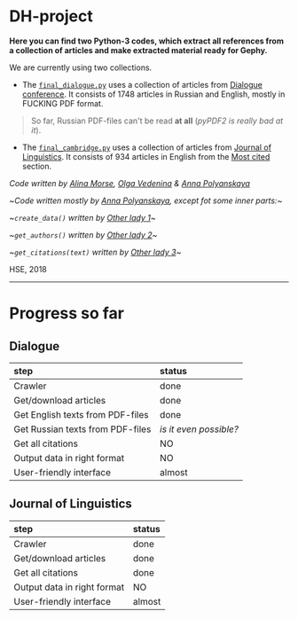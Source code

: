# DH-project
**Here you can find two Python-3 codes, which extract all references from a collection of articles and make extracted material ready for Gephy.**

We are currently using two collections.

* The [`final_dialogue.py`](/codes/final_dialogue.py)
uses a collection of articles from [Dialogue conference](http://www.dialog-21.ru/).
It consists of 1748 articles in Russian and English, mostly in FUCKING PDF format.

> So far, Russian PDF-files can't be read **at all** (*pyPDF2 is really bad at it*).

* The [`final_cambridge.py`](/codes/final_cambridge.py)
uses a collection of articles from [Journal of Linguistics](https://www.cambridge.org/core/journals/journal-of-linguistics).
It consists of 934 articles in English from the [Most cited](https://www.cambridge.org/core/journals/journal-of-linguistics/most-cited) section.

*Code written by [Alina Morse](), [Olga Vedenina]() & [Anna Polyanskaya](vk.com/aglade)*

~*Code written mostly by [Anna Polyanskaya](vk.com/aglade), except fot some inner parts:*~

~*`create_data()` written by [Other lady 1]()*~

~*`get_authors()` written by [Other lady 2]()*~

~*`get_citations(text)` written by [Other lady 3]()*~


HSE, 2018
___

# Progress so far

## Dialogue

step|status
:---|:---
Crawler| done
Get/download articles| done
Get English texts from PDF-files| done
Get Russian texts from PDF-files| *is it even possible?*
Get all citations| NO
Output data in right format| NO
User-friendly interface| almost

## Journal of Linguistics

step|status
:---|:---
Crawler| done
Get/download articles| done
Get all citations| done
Output data in right format| NO
User-friendly interface| almost
